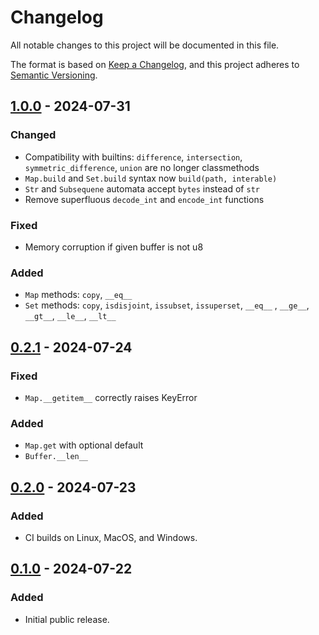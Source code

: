 # Changelog
All notable changes to this project will be documented in this file.

The format is based on [Keep a Changelog](https://keepachangelog.com/en/1.0.0/),
and this project adheres to [Semantic Versioning](https://semver.org/spec/v2.0.0.html).


## [1.0.0] - 2024-07-31
### Changed
- Compatibility with builtins: `difference`, `intersection`,
  `symmetric_difference`, `union` are no longer classmethods
- `Map.build` and `Set.build` syntax now `build(path, interable)`
- `Str` and `Subsequene` automata accept `bytes` instead of `str`
- Remove superfluous `decode_int` and `encode_int` functions

### Fixed
- Memory corruption if given buffer is not u8

### Added
- `Map` methods: `copy`, `__eq__`
- `Set` methods: `copy`, `isdisjoint`, `issubset`, `issuperset`,
                 `__eq__` , `__ge__`, `__gt__`, `__le__`, `__lt__`


## [0.2.1] - 2024-07-24
### Fixed
- `Map.__getitem__` correctly raises KeyError

### Added
- `Map.get` with optional default
- `Buffer.__len__`


## [0.2.0] - 2024-07-23
### Added
-  CI builds on Linux, MacOS, and Windows.


## [0.1.0] - 2024-07-22
### Added
-  Initial public release.


[Unreleased]: https://github.com/jfolz/ducer/compare/1.0.0...main
[1.0.0]: https://github.com/jfolz/ducer/compare/0.2.1...1.0.0
[0.2.1]: https://github.com/jfolz/ducer/compare/0.2.0...0.2.1
[0.2.0]: https://github.com/jfolz/ducer/compare/0.1...0.2.0
[0.1.0]: https://github.com/jfolz/ducer/releases/tag/0.1

